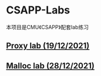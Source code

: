 
# CSAPP-Labs
本项目是CMU《CSAPP》配套lab练习
## [Proxy lab (19/12/2021)](https://github.com/why1414/CSAPP-Labs/tree/main/proxylab-handout/)
## [Malloc lab (28/12/2021)](https://github.com/why1414/CSAPP-Labs/tree/main/malloclab-handout/)

